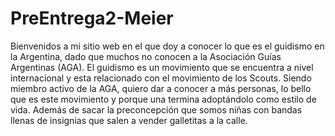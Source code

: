 # PreEntrega2-Meier
Bienvenidos a mi sitio web en el que doy a conocer lo que es el guidismo en la Argentina, dado que muchos no conocen a la Asociación Guías Argentinas (AGA).
El guidismo es un movimiento que se encuentra a nivel internacional y esta relacionado con el movimiento de los Scouts. 
Siendo miembro activo de la AGA, quiero dar a conocer a más personas, lo bello que es este movimiento y porque una termina adoptándolo como estilo de vida. 
Además de sacar la preconcepción que somos niñas con bandas llenas de insignias que salen a vender galletitas a la calle.
